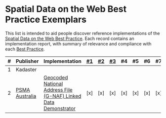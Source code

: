 # Spatial Data on the Web Best Practice Exemplars

This list is intended to aid people discover reference implementations of the 
[Spatial Data on the Web Best Practice](https://www.w3.org/TR/sdw-bp). Each record contains an 
implementation report, with summary of relevance and compliance with each [Best Practice](https://www.w3.org/TR/sdw-bp).

| # | Publisher | Implementation | [#1](https://www.w3.org/TR/sdw-bp/#globally-unique-ids) | [#2](https://www.w3.org/TR/sdw-bp/#indexable-by-search-engines) | [#3](https://www.w3.org/TR/sdw-bp/#linking) | #4 | #5 | #6 | #7 | #8 | #9 | #10 | #11 | #12 | #13 | #14
---|---|---|---|---|---|---|---|---|---|---|---|---|---|---|---|---
| 1 | Kadaster |  |  |  |  |  |  |  |  |  |  |  |  |  |  |
| 2 | [PSMA Australia](www.psma.com.au) | [Geocoded National Address File (G-NAF) Linked Data Demonstrator](BP-exemplar-00002.md) | [x] | [x] | [x] | [x] | [x] | [x] | [x] | [x] | [x] | [ ] | [ ] | [x] | [ ] | [ ]

